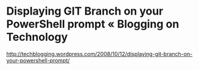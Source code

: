 <!--
id: 800076186
link: http://kevinisom.info/post/800076186/displaying-git-branch-on-your-powershell-prompt
slug: displaying-git-branch-on-your-powershell-prompt
date: Mon Jul 12 2010 14:03:06 GMT+1200 (NZST)
raw: {"blog_name":"kevinisom","id":800076186,"post_url":"http://kevinisom.info/post/800076186/displaying-git-branch-on-your-powershell-prompt","slug":"displaying-git-branch-on-your-powershell-prompt","type":"link","date":"2010-07-12 02:03:06 GMT","timestamp":1278900186,"state":"published","format":"html","reblog_key":"L4BJammG","tags":[],"short_url":"http://tmblr.co/Zw68Yyli36Q","highlighted":[],"feed_item":"http://techblogging.wordpress.com/2008/10/12/displaying-git-branch-on-your-powershell-prompt/","from_feed_id":"650234","note_count":0,"title":"Displaying GIT Branch on your PowerShell prompt « Blogging on Technology","url":"http://techblogging.wordpress.com/2008/10/12/displaying-git-branch-on-your-powershell-prompt/","description":""}
publish: 2010-07-012
tags: 
title: Displaying GIT Branch on your PowerShell prompt « Blogging on Technology
-->


Displaying GIT Branch on your PowerShell prompt « Blogging on Technology
========================================================================

<http://techblogging.wordpress.com/2008/10/12/displaying-git-branch-on-your-powershell-prompt/>

